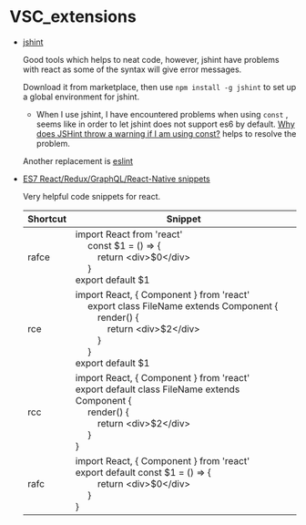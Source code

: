 # VSC_extensions

* [jshint](https://marketplace.visualstudio.com/items?itemName=dbaeumer.jshint)

    Good tools which helps to neat code, however, jshint have problems with react as some of the syntax will give error messages.

    Download it from marketplace, then use `npm install -g jshint` to set up a global environment for jshint.

    - When I use jshint, I have encountered problems when using `const` , seems like in order to let jshint does not support es6 by default. [Why does JSHint throw a warning if I am using const?](https://stackoverflow.com/questions/27441803/why-does-jshint-throw-a-warning-if-i-am-using-const) helps to resolve the problem.

    Another replacement is [eslint](https://marketplace.visualstudio.com/items?itemName=dbaeumer.vscode-eslint)

* [ES7 React/Redux/GraphQL/React-Native snippets](https://marketplace.visualstudio.com/items?itemName=dsznajder.es7-react-js-snippets)

    Very helpful code snippets for react.

    <table>
        <thead>
            <tr>
                <th>Shortcut</th>
                <th>Snippet</th>
            </tr>
        </thead>
        <tbody>
            <tr>
                <td>rafce</td>
                <td>
                    import React from 'react'<br>
                    &nbsp;&nbsp;&nbsp;&nbsp;
                    const $1 = () => {<br>
                    &nbsp;&nbsp;&nbsp;&nbsp;&nbsp;&nbsp;&nbsp;&nbsp;            return &lt;div&gt;$0&lt;/div&gt;<br>
                    &nbsp;&nbsp;&nbsp;&nbsp;
                    }<br>
                    export default $1
                </td>
            </tr>
            <tr>
                <td>rce</td>
                <td>
                    import React, { Component } from 'react'<br>
                    &nbsp;&nbsp;&nbsp;&nbsp;
                        export class FileName extends Component {<br>
                        &nbsp;&nbsp;&nbsp;&nbsp;&nbsp;&nbsp;&nbsp;&nbsp;
                                render() {<br>
                                &nbsp;&nbsp;&nbsp;&nbsp;&nbsp;&nbsp;&nbsp;&nbsp;&nbsp;&nbsp;&nbsp;&nbsp;
                                        return &lt;div&gt;$2&lt;/div&gt;
                                    <br>
                                &nbsp;&nbsp;&nbsp;&nbsp;&nbsp;&nbsp;&nbsp;&nbsp;
                                }<br>
                            &nbsp;&nbsp;&nbsp;&nbsp;
                        }<br>
                    export default $1
                </td>
            </tr>
            <tr>
                <td>rcc</td>
                <td>
                    import React, { Component } from 'react'<br/>
                    export default class FileName extends Component {
                        <div>&nbsp;&nbsp;&nbsp;&nbsp;
                            render() {
                                <div>&nbsp;&nbsp;&nbsp;&nbsp;&nbsp;&nbsp;&nbsp;&nbsp;
                                    return &lt;div&gt;$2&lt;/div&gt;
                                </div>&nbsp;&nbsp;&nbsp;&nbsp;
                            }
                        </div>
                    }
                </td>
            </tr>
            <tr>
                <td>rafc</td>
                <td>
                    import React, { Component } from 'react'<br/>
                    export default const $1 = () => {<br>
                    &nbsp;&nbsp;&nbsp;&nbsp;&nbsp;&nbsp;&nbsp;&nbsp;            return &lt;div&gt;$0&lt;/div&gt;<br>
                    &nbsp;&nbsp;&nbsp;&nbsp;
                    }<br>
                        </div>
                    }
                </td>
            </tr>
        </tbody>
    </table>
